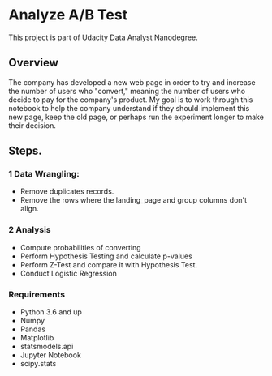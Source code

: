 # Analyze A/B Test 

This project is part of Udacity Data Analyst Nanodegree.


## Overview 
The company has developed a new web page in order to try and increase the number of users who "convert,"
meaning the number of users who decide to pay for the company's product. My goal is to work through this notebook to help the company understand if they should implement this new page,
keep the old page, or perhaps run the experiment longer to make their decision.


## Steps.

### 1 Data Wrangling:

* Remove duplicates records. 
* Remove the rows where the landing_page and group columns don't align.


### 2 Analysis

*  Compute probabilities of converting
*  Perform Hypothesis Testing and calculate p-values
*  Perform Z-Test and compare it with Hypothesis Test.
*  Conduct Logistic Regression


### Requirements

* Python 3.6 and up
* Numpy
* Pandas
* Matplotlib
* statsmodels.api
* Jupyter Notebook
* scipy.stats






